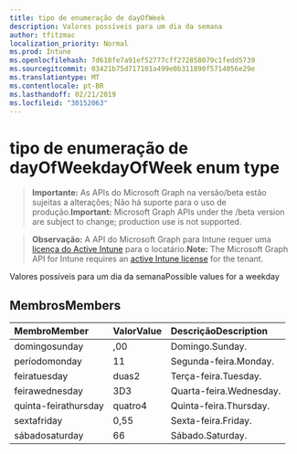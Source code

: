 ```yaml
---
title: tipo de enumeração de dayOfWeek
description: Valores possíveis para um dia da semana
author: tfitzmac
localization_priority: Normal
ms.prod: Intune
ms.openlocfilehash: 7d618fe7a91ef52777cff272858079c1fedd5739
ms.sourcegitcommit: 03421b75d717101a499e0b311890f5714056e29e
ms.translationtype: MT
ms.contentlocale: pt-BR
ms.lasthandoff: 02/21/2019
ms.locfileid: "30152063"
---
```

# <a name="dayofweek-enum-type"></a><span data-ttu-id="f42f4-103">tipo de enumeração de dayOfWeek</span><span class="sxs-lookup"><span data-stu-id="f42f4-103">dayOfWeek enum type</span></span>

> <span data-ttu-id="f42f4-104">**Importante:** As APIs do Microsoft Graph na versão/beta estão sujeitas a alterações; Não há suporte para o uso de produção.</span><span class="sxs-lookup"><span data-stu-id="f42f4-104">**Important:** Microsoft Graph APIs under the /beta version are subject to change; production use is not supported.</span></span>

> <span data-ttu-id="f42f4-105">**Observação:** A API do Microsoft Graph para Intune requer uma [licença do Active Intune](https://go.microsoft.com/fwlink/?linkid=839381) para o locatário.</span><span class="sxs-lookup"><span data-stu-id="f42f4-105">**Note:** The Microsoft Graph API for Intune requires an [active Intune license](https://go.microsoft.com/fwlink/?linkid=839381) for the tenant.</span></span>

<span data-ttu-id="f42f4-106">Valores possíveis para um dia da semana</span><span class="sxs-lookup"><span data-stu-id="f42f4-106">Possible values for a weekday</span></span>

## <a name="members"></a><span data-ttu-id="f42f4-107">Membros</span><span class="sxs-lookup"><span data-stu-id="f42f4-107">Members</span></span>
|<span data-ttu-id="f42f4-108">Membro</span><span class="sxs-lookup"><span data-stu-id="f42f4-108">Member</span></span>|<span data-ttu-id="f42f4-109">Valor</span><span class="sxs-lookup"><span data-stu-id="f42f4-109">Value</span></span>|<span data-ttu-id="f42f4-110">Descrição</span><span class="sxs-lookup"><span data-stu-id="f42f4-110">Description</span></span>|
|:---|:---|:---|
|<span data-ttu-id="f42f4-111">domingo</span><span class="sxs-lookup"><span data-stu-id="f42f4-111">sunday</span></span>|<span data-ttu-id="f42f4-112">,0</span><span class="sxs-lookup"><span data-stu-id="f42f4-112">0</span></span>|<span data-ttu-id="f42f4-113">Domingo.</span><span class="sxs-lookup"><span data-stu-id="f42f4-113">Sunday.</span></span>|
|<span data-ttu-id="f42f4-114">período</span><span class="sxs-lookup"><span data-stu-id="f42f4-114">monday</span></span>|<span data-ttu-id="f42f4-115">1</span><span class="sxs-lookup"><span data-stu-id="f42f4-115">1</span></span>|<span data-ttu-id="f42f4-116">Segunda-feira.</span><span class="sxs-lookup"><span data-stu-id="f42f4-116">Monday.</span></span>|
|<span data-ttu-id="f42f4-117">feira</span><span class="sxs-lookup"><span data-stu-id="f42f4-117">tuesday</span></span>|<span data-ttu-id="f42f4-118">duas</span><span class="sxs-lookup"><span data-stu-id="f42f4-118">2</span></span>|<span data-ttu-id="f42f4-119">Terça-feira.</span><span class="sxs-lookup"><span data-stu-id="f42f4-119">Tuesday.</span></span>|
|<span data-ttu-id="f42f4-120">feira</span><span class="sxs-lookup"><span data-stu-id="f42f4-120">wednesday</span></span>|<span data-ttu-id="f42f4-121">3D</span><span class="sxs-lookup"><span data-stu-id="f42f4-121">3</span></span>|<span data-ttu-id="f42f4-122">Quarta-feira.</span><span class="sxs-lookup"><span data-stu-id="f42f4-122">Wednesday.</span></span>|
|<span data-ttu-id="f42f4-123">quinta-feira</span><span class="sxs-lookup"><span data-stu-id="f42f4-123">thursday</span></span>|<span data-ttu-id="f42f4-124">quatro</span><span class="sxs-lookup"><span data-stu-id="f42f4-124">4</span></span>|<span data-ttu-id="f42f4-125">Quinta-feira.</span><span class="sxs-lookup"><span data-stu-id="f42f4-125">Thursday.</span></span>|
|<span data-ttu-id="f42f4-126">sexta</span><span class="sxs-lookup"><span data-stu-id="f42f4-126">friday</span></span>|<span data-ttu-id="f42f4-127">0,5</span><span class="sxs-lookup"><span data-stu-id="f42f4-127">5</span></span>|<span data-ttu-id="f42f4-128">Sexta-feira.</span><span class="sxs-lookup"><span data-stu-id="f42f4-128">Friday.</span></span>|
|<span data-ttu-id="f42f4-129">sábado</span><span class="sxs-lookup"><span data-stu-id="f42f4-129">saturday</span></span>|<span data-ttu-id="f42f4-130">6</span><span class="sxs-lookup"><span data-stu-id="f42f4-130">6</span></span>|<span data-ttu-id="f42f4-131">Sábado.</span><span class="sxs-lookup"><span data-stu-id="f42f4-131">Saturday.</span></span>|





